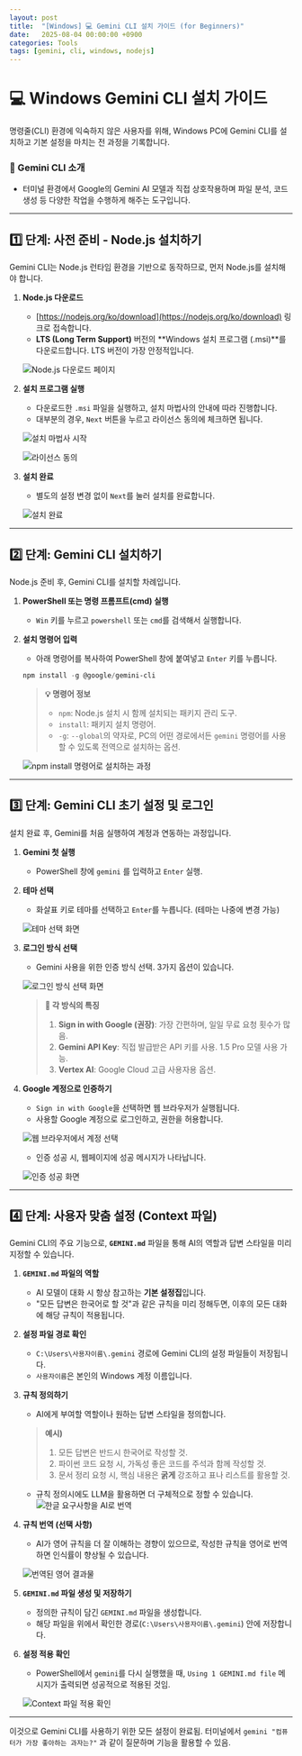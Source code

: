 ```yaml
---
layout: post
title:  "[Windows] 💻 Gemini CLI 설치 가이드 (for Beginners)"
date:   2025-08-04 00:00:00 +0900
categories: Tools
tags: [gemini, cli, windows, nodejs]
---
```


# 💻 Windows Gemini CLI 설치 가이드

명령줄(CLI) 환경에 익숙하지 않은 사용자를 위해, Windows PC에 Gemini CLI를 설치하고 기본 설정을 마치는 전 과정을 기록합니다.

### 🤖 Gemini CLI 소개

-   터미널 환경에서 Google의 Gemini AI 모델과 직접 상호작용하며 파일 분석, 코드 생성 등 다양한 작업을 수행하게 해주는 도구입니다.

---

## 1️⃣ 단계: 사전 준비 - Node.js 설치하기

Gemini CLI는 Node.js 런타임 환경을 기반으로 동작하므로, 먼저 Node.js를 설치해야 합니다.

1.  **Node.js 다운로드**
    -   [https://nodejs.org/ko/download](https://nodejs.org/ko/download) 링크로 접속합니다.
    -   **LTS (Long Term Support)** 버전의 **Windows 설치 프로그램 (.msi)**를 다운로드합니다. LTS 버전이 가장 안정적입니다.

    ![Node.js 다운로드 페이지](../assets/images/gemini-cli-guide/image.png)

2.  **설치 프로그램 실행**
    -   다운로드한 `.msi` 파일을 실행하고, 설치 마법사의 안내에 따라 진행합니다.
    -   대부분의 경우, `Next` 버튼을 누르고 라이선스 동의에 체크하면 됩니다.

    ![설치 마법사 시작](../assets/images/gemini-cli-guide/image-1.png)

    ![라이선스 동의](../assets/images/gemini-cli-guide/image-2.png)

3.  **설치 완료**
    -   별도의 설정 변경 없이 `Next`를 눌러 설치를 완료합니다.

    ![설치 완료](../assets/images/gemini-cli-guide/image-3.png)

---

## 2️⃣ 단계: Gemini CLI 설치하기

Node.js 준비 후, Gemini CLI를 설치할 차례입니다.

1.  **PowerShell 또는 명령 프롬프트(cmd) 실행**
    -   `Win` 키를 누르고 `powershell` 또는 `cmd`를 검색해서 실행합니다.

2.  **설치 명령어 입력**
    -   아래 명령어를 복사하여 PowerShell 창에 붙여넣고 `Enter` 키를 누릅니다.

    ```powershell
    npm install -g @google/gemini-cli
    ```

    > **💡 명령어 정보**
    >
    > -   `npm`: Node.js 설치 시 함께 설치되는 패키지 관리 도구.
    > -   `install`: 패키지 설치 명령어.
    > -   `-g`: `--global`의 약자로, PC의 어떤 경로에서든 `gemini` 명령어를 사용할 수 있도록 전역으로 설치하는 옵션.

    ![npm install 명령어로 설치하는 과정](../assets/images/gemini-cli-guide/image-4.png)

---

## 3️⃣ 단계: Gemini CLI 초기 설정 및 로그인

설치 완료 후, Gemini를 처음 실행하여 계정과 연동하는 과정입니다.

1.  **Gemini 첫 실행**
    -   PowerShell 창에 `gemini` 를 입력하고 `Enter` 실행.

2.  **테마 선택**
    -   화살표 키로 테마를 선택하고 `Enter`를 누릅니다. (테마는 나중에 변경 가능)

    ![테마 선택 화면](../assets/images/gemini-cli-guide/image-5.png)

3.  **로그인 방식 선택**
    -   Gemini 사용을 위한 인증 방식 선택. 3가지 옵션이 있습니다.

    ![로그인 방식 선택 화면](../assets/images/gemini-cli-guide/image-6.png)

    > **🤔 각 방식의 특징**
    >
    > 1.  **Sign in with Google (권장)**: 가장 간편하며, 일일 무료 요청 횟수가 많음.
    > 2.  **Gemini API Key**: 직접 발급받은 API 키를 사용. 1.5 Pro 모델 사용 가능.
    > 3.  **Vertex AI**: Google Cloud 고급 사용자용 옵션.

4.  **Google 계정으로 인증하기**
    -   `Sign in with Google`을 선택하면 웹 브라우저가 실행됩니다.
    -   사용할 Google 계정으로 로그인하고, 권한을 허용합니다.

    ![웹 브라우저에서 계정 선택](../assets/images/gemini-cli-guide/image-7.png)


    -   인증 성공 시, 웹페이지에 성공 메시지가 나타납니다.

    ![인증 성공 화면](../assets/images/gemini-cli-guide/image-8.png)

---

## 4️⃣ 단계: 사용자 맞춤 설정 (Context 파일)

Gemini CLI의 주요 기능으로, **`GEMINI.md`** 파일을 통해 AI의 역할과 답변 스타일을 미리 지정할 수 있습니다.

1.  **`GEMINI.md` 파일의 역할**
    -   AI 모델이 대화 시 항상 참고하는 **기본 설정집**입니다.
    -   "모든 답변은 한국어로 할 것"과 같은 규칙을 미리 정해두면, 이후의 모든 대화에 해당 규칙이 적용됩니다.

2.  **설정 파일 경로 확인**
    -   `C:\Users\사용자이름\.gemini` 경로에 Gemini CLI의 설정 파일들이 저장됩니다.
    -   `사용자이름`은 본인의 Windows 계정 이름입니다.

3.  **규칙 정의하기**
    -   AI에게 부여할 역할이나 원하는 답변 스타일을 정의합니다.

    > **예시)**
    >
    > 1.  모든 답변은 반드시 한국어로 작성할 것.
    > 2.  파이썬 코드 요청 시, 가독성 좋은 코드를 주석과 함께 작성할 것.
    > 3.  문서 정리 요청 시, 핵심 내용은 **굵게** 강조하고 표나 리스트를 활용할 것.

    - 규칙 정의시에도 LLM을 활용하면 더 구체적으로 정할 수 있습니다.
    ![한글 요구사항을 AI로 번역](../assets/images/gemini-cli-guide/image-9.png)

4.  **규칙 번역 (선택 사항)**
    -   AI가 영어 규칙을 더 잘 이해하는 경향이 있으므로, 작성한 규칙을 영어로 번역하면 인식률이 향상될 수 있습니다.

    ![번역된 영어 결과물](../assets/images/gemini-cli-guide/image-10.png)
5.  **`GEMINI.md` 파일 생성 및 저장하기**
    -   정의한 규칙이 담긴 `GEMINI.md` 파일을 생성합니다.
    -   해당 파일을 위에서 확인한 경로(`C:\Users\사용자이름\.gemini`) 안에 저장합니다.

6.  **설정 적용 확인**
    - PowerShell에서 `gemini`를 다시 실행했을 때, `Using 1 GEMINI.md file` 메시지가 출력되면 성공적으로 적용된 것임.

    ![Context 파일 적용 확인](../assets/images/gemini-cli-guide/image-11.png)

---

이것으로 Gemini CLI를 사용하기 위한 모든 설정이 완료됨. 터미널에서 `gemini "컴퓨터가 가장 좋아하는 과자는?"` 과 같이 질문하며 기능을 활용할 수 있음.